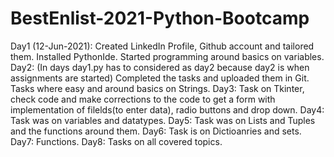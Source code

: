 # BestEnlist-2021-Python-Bootcamp
Day1 (12-Jun-2021): Created LinkedIn Profile, Github account and tailored them. Installed PythonIde. Started programming around basics on variables. 
Day2: (In days day1.py has to considered as day2 because day2 is when assignments are started) Completed the tasks and uploaded them in Git. Tasks where easy and around basics on Strings.
Day3: Task on Tkinter, check code and make corrections to the code to get a form with implementation of filelds(to enter data), radio buttons and drop down. 
Day4: Task was on variables and datatypes.
Day5: Task was on Lists and Tuples and the functions around them.
Day6: Task is on Dictioanries and sets.
Day7: Functions.
Day8: Tasks on all covered topics. 
